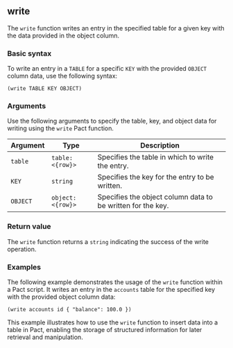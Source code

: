 ## write
The `write` function writes an entry in the specified table for a given key with the data provided in the object column.

### Basic syntax

To write an entry in a `TABLE` for a specific `KEY` with the provided `OBJECT` column data, use the following syntax:

`(write TABLE KEY OBJECT)`

### Arguments

Use the following arguments to specify the table, key, and object data for writing using the `write` Pact function.

| Argument | Type | Description |
| --- | --- | --- |
| `table` | `table:<{row}>` | Specifies the table in which to write the entry. |
| `KEY` | `string` | Specifies the key for the entry to be written. |
| `OBJECT` | `object:<{row}>` | Specifies the object column data to be written for the key. |

### Return value

The `write` function returns a `string` indicating the success of the write operation.

### Examples

The following example demonstrates the usage of the `write` function within a Pact script. It writes an entry in the `accounts` table for the specified key with the provided object column data:

```pact
(write accounts id { "balance": 100.0 })
```

This example illustrates how to use the `write` function to insert data into a table in Pact, enabling the storage of structured information for later retrieval and manipulation.
